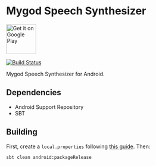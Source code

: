 # Mygod Speech Synthesizer

[<img alt='Get it on Google Play' src='https://play.google.com/intl/en_us/badges/images/generic/en_badge_web_generic.png' height='80'/>](https://play.google.com/store/apps/details?id=tk.mygod.speech.synthesizer&utm_source=global_co&utm_medium=prtnr&utm_content=Mar2515&utm_campaign=PartBadge&pcampaignid=MKT-Other-global-all-co-prtnr-py-PartBadge-Mar2515-1)

[![Build Status](https://api.travis-ci.org/Mygod/MygodSpeechSynthesizer-android.svg)](https://travis-ci.org/Mygod/MygodSpeechSynthesizer-android)

Mygod Speech Synthesizer for Android.

## Dependencies

* Android Support Repository
* SBT

## Building

First, create a `local.properties` following [this guide](https://github.com/pfn/android-sdk-plugin#usage). Then:

    sbt clean android:packageRelease
